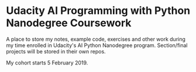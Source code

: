 # Udacity AI Programming with Python Nanodegree Coursework

A place to store my notes, example code, exercises and other work during my time enrolled in Udacity's AI Python Nanodegree program. Section/final projects will be stored in their own repos.

My cohort starts 5 February 2019.
